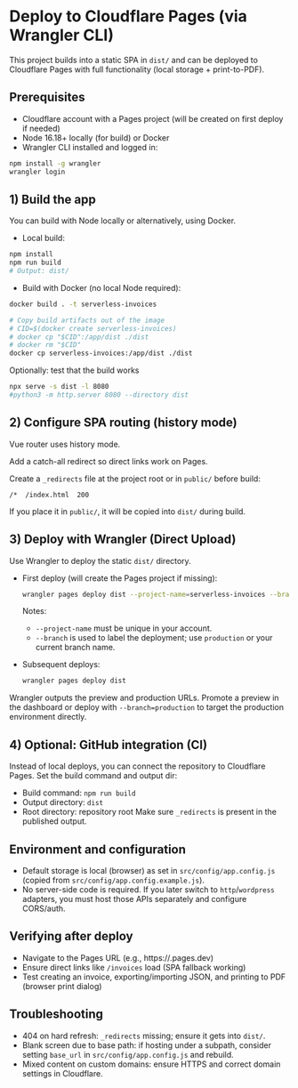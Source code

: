# Deploy to Cloudflare Pages (via Wrangler CLI)

This project builds into a static SPA in `dist/` and can be deployed to Cloudflare Pages with full functionality (local storage + print-to-PDF).

## Prerequisites
- Cloudflare account with a Pages project (will be created on first deploy if needed)
- Node 16.18+ locally (for build) or Docker
- Wrangler CLI installed and logged in:

```bash
npm install -g wrangler
wrangler login
```

## 1) Build the app

You can build with Node locally or alternatively, using Docker.

- Local build:

```bash
npm install
npm run build
# Output: dist/
```

- Build with Docker (no local Node required):

```bash
docker build . -t serverless-invoices
```

```sh
# Copy build artifacts out of the image
# CID=$(docker create serverless-invoices)
# docker cp "$CID":/app/dist ./dist
# docker rm "$CID"
docker cp serverless-invoices:/app/dist ./dist
```

Optionally: test that the build works

```bash
npx serve -s dist -l 8080
#python3 -m http.server 8080 --directory dist
```

## 2) Configure SPA routing (history mode)

Vue router uses history mode. 

Add a catch-all redirect so direct links work on Pages.

Create a `_redirects` file at the project root or in `public/` before build:

```
/*  /index.html  200
```

If you place it in `public/`, it will be copied into `dist/` during build.

## 3) Deploy with Wrangler (Direct Upload)

Use Wrangler to deploy the static `dist/` directory.

- First deploy (will create the Pages project if missing):
  ```bash
  wrangler pages deploy dist --project-name=serverless-invoices --branch=main
  ```
  Notes:
  - `--project-name` must be unique in your account.
  - `--branch` is used to label the deployment; use `production` or your current branch name.

- Subsequent deploys:
  ```bash
  wrangler pages deploy dist
  ```

Wrangler outputs the preview and production URLs. Promote a preview in the dashboard or deploy with `--branch=production` to target the production environment directly.

## 4) Optional: GitHub integration (CI)
Instead of local deploys, you can connect the repository to Cloudflare Pages. Set the build command and output dir:
- Build command: `npm run build`
- Output directory: `dist`
- Root directory: repository root
Make sure `_redirects` is present in the published output.

## Environment and configuration
- Default storage is local (browser) as set in `src/config/app.config.js` (copied from `src/config/app.config.example.js`).
- No server-side code is required. If you later switch to `http`/`wordpress` adapters, you must host those APIs separately and configure CORS/auth.

## Verifying after deploy
- Navigate to the Pages URL (e.g., https://<your-project>.pages.dev)
- Ensure direct links like `/invoices` load (SPA fallback working)
- Test creating an invoice, exporting/importing JSON, and printing to PDF (browser print dialog)

## Troubleshooting
- 404 on hard refresh: `_redirects` missing; ensure it gets into `dist/`.
- Blank screen due to base path: if hosting under a subpath, consider setting `base_url` in `src/config/app.config.js` and rebuild.
- Mixed content on custom domains: ensure HTTPS and correct domain settings in Cloudflare.
